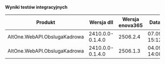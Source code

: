 **Wyniki testów integracyjnych**

| Produkt                      | Wersja dll       | Wersja enova365 | Data testu       | Status |
|------------------------------|------------------|-----------------|------------------|--------|
| AltOne.WebAPI.ObslugaKadrowa | 2410.0.0-0.1.4.0 | 2506.2.4        | 07.09.2025 15:12 | ✅     |
| AltOne.WebAPI.ObslugaKadrowa | 2410.0.0-0.1.4.0 | 2506.1.3        | 04.09.2025 14:08 | ✅     |
